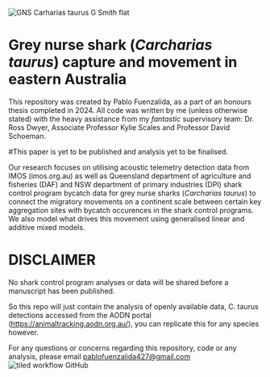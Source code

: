 ![GNS Carharias taurus G Smith flat](https://github.com/ecologistpablo/C.-taurus-capture-movement-eastern-Aus/assets/115206655/dd1bb381-6b1f-454a-bb86-10191fefd877)
# Grey nurse shark (_Carcharias taurus_) capture and movement in eastern Australia
This repository was created by Pablo Fuenzalida, as a part of an honours thesis completed in 2024. All code was written by me (unless otherwise stated) with the heavy assistance from my _fantastic_ supervisory team: Dr. Ross Dwyer, Associate Professor Kylie Scales and Professor David Schoeman. 

#This paper is yet to be published and analysis yet to be finalised.

Our research focuses on utilising acoustic telemetry detection data from IMOS (imos.org.au) as well as Queensland department of agriculture and fisheries (DAF) and NSW department of primary industries (DPI) shark control program bycatch data for grey nurse sharks (_Carcharias taurus_) to connect the migratory movements on a continent scale between certain key aggregation sites with bycatch occurences in the shark control programs. We also model what drives this movement using generalised linear and additive mixed models.

# DISCLAIMER #
No shark control program analyses or data will be shared before a manuscript has been published.

So this repo will just contain the analysis of openly available data, C. taurus detections accessed from the AODN portal (https://animaltracking.aodn.org.au/), you can replicate this for any species however.

For any questions or concerns regarding this repository, code or any analysis, please email pablofuenzalida427@gmail.com
![tiled workflow GitHub](https://github.com/ecologistpablo/C.-taurus-capture-movement-eastern-Aus/assets/115206655/cff90d94-2f5d-42a8-af1c-06d876a268b3)
